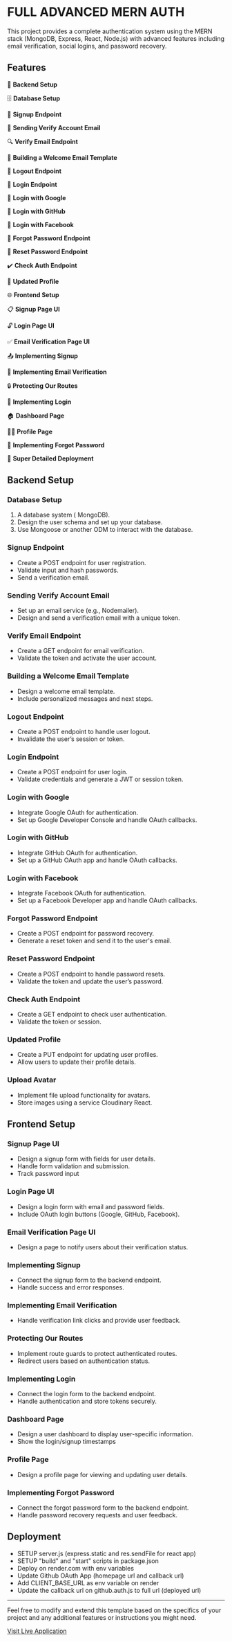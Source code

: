 # FULL ADVANCED MERN AUTH

This project provides a complete authentication system using the MERN stack (MongoDB, Express, React, Node.js) with advanced features including email verification, social logins, and password recovery.

## Features

🔧 **Backend Setup**

🗄️ **Database Setup**

🔐 **Signup Endpoint**

📧 **Sending Verify Account Email**

🔍 **Verify Email Endpoint**

📄 **Building a Welcome Email Template**

🚪 **Logout Endpoint**

🔑 **Login Endpoint**

🔑 **Login with Google**

🔑 **Login with GitHub**

🔑 **Login with Facebook**

🔄 **Forgot Password Endpoint**

🔁 **Reset Password Endpoint**

✔️ **Check Auth Endpoint**

👥 **Updated Profile**

🌐 **Frontend Setup**

📋 **Signup Page UI**

🔓 **Login Page UI**

✅ **Email Verification Page UI**

📤 **Implementing Signup**

📧 **Implementing Email Verification**

🔒 **Protecting Our Routes**

🔑 **Implementing Login**

🏠 **Dashboard Page**

🙋‍♀️ **Profile Page**

🔄 **Implementing Forgot Password**

🚀 **Super Detailed Deployment**

## Backend Setup

### Database Setup

1. A database system ( MongoDB).
2. Design the user schema and set up your database.
3. Use Mongoose or another ODM to interact with the database.

### Signup Endpoint

- Create a POST endpoint for user registration.
- Validate input and hash passwords.
- Send a verification email.

### Sending Verify Account Email

- Set up an email service (e.g., Nodemailer).
- Design and send a verification email with a unique token.

### Verify Email Endpoint

- Create a GET endpoint for email verification.
- Validate the token and activate the user account.

### Building a Welcome Email Template

- Design a welcome email template.
- Include personalized messages and next steps.

### Logout Endpoint

- Create a POST endpoint to handle user logout.
- Invalidate the user’s session or token.

### Login Endpoint

- Create a POST endpoint for user login.
- Validate credentials and generate a JWT or session token.

### Login with Google

- Integrate Google OAuth for authentication.
- Set up Google Developer Console and handle OAuth callbacks.

### Login with GitHub

- Integrate GitHub OAuth for authentication.
- Set up a GitHub OAuth app and handle OAuth callbacks.

### Login with Facebook

- Integrate Facebook OAuth for authentication.
- Set up a Facebook Developer app and handle OAuth callbacks.

### Forgot Password Endpoint

- Create a POST endpoint for password recovery.
- Generate a reset token and send it to the user's email.

### Reset Password Endpoint

- Create a POST endpoint to handle password resets.
- Validate the token and update the user’s password.

### Check Auth Endpoint

- Create a GET endpoint to check user authentication.
- Validate the token or session.

### Updated Profile

- Create a PUT endpoint for updating user profiles.
- Allow users to update their profile details.

### Upload Avatar

- Implement file upload functionality for avatars.
- Store images using a service Cloudinary React.

## Frontend Setup

### Signup Page UI

- Design a signup form with fields for user details.
- Handle form validation and submission.
- Track password input

### Login Page UI

- Design a login form with email and password fields.
- Include OAuth login buttons (Google, GitHub, Facebook).

### Email Verification Page UI

- Design a page to notify users about their verification status.

### Implementing Signup

- Connect the signup form to the backend endpoint.
- Handle success and error responses.

### Implementing Email Verification

- Handle verification link clicks and provide user feedback.

### Protecting Our Routes

- Implement route guards to protect authenticated routes.
- Redirect users based on authentication status.

### Implementing Login

- Connect the login form to the backend endpoint.
- Handle authentication and store tokens securely.

### Dashboard Page

- Design a user dashboard to display user-specific information.
- Show the login/signup timestamps

### Profile Page

- Design a profile page for viewing and updating user details.

### Implementing Forgot Password

- Connect the forgot password form to the backend endpoint.
- Handle password recovery requests and user feedback.

## Deployment

- SETUP server.js (express.static and res.sendFile for react app)
- SETUP "build" and "start" scripts in package.json
- Deploy on render.com with env variables
- Update Github OAuth App (homepage url and callback url)
- Add CLIENT_BASE_URL as env variable on render
- Update the callback url on github.auth.js to full url (deployed url)

---

Feel free to modify and extend this template based on the specifics of your project and any additional features or instructions you might need.

[Visit Live Application](https://advanced-auth-jxby.onrender.com)
